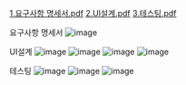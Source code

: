 [1.요구사항 명세서.pdf](https://github.com/user-attachments/files/17014221/1.pdf)
[2.UI설계.pdf](https://github.com/user-attachments/files/17014220/2.UI.pdf)
[3.테스팅.pdf](https://github.com/user-attachments/files/17014222/3.pdf)

요구사항 명세서
![image](https://github.com/user-attachments/assets/0186bcdf-4f5a-4ae1-9e5e-5b737cba5805)

UI설계
![image](https://github.com/user-attachments/assets/5c354eb7-627d-448a-9ddc-b3667599308d)
![image](https://github.com/user-attachments/assets/8facd5ff-5112-4e30-b97a-8a5e16e33801)
![image](https://github.com/user-attachments/assets/1cafc542-c294-4dc5-a4b1-f1dba48465ab)
![image](https://github.com/user-attachments/assets/c7d67fd1-79e4-4b81-98e2-80b14f97a375)

테스팅
![image](https://github.com/user-attachments/assets/443c1fa5-6658-49a9-9c1a-56362560d5e7)
![image](https://github.com/user-attachments/assets/06ce329c-e85f-4302-b10c-119f4177d836)
![image](https://github.com/user-attachments/assets/c3f0bafc-c6af-4e29-a9f5-5a6e935148b1)




